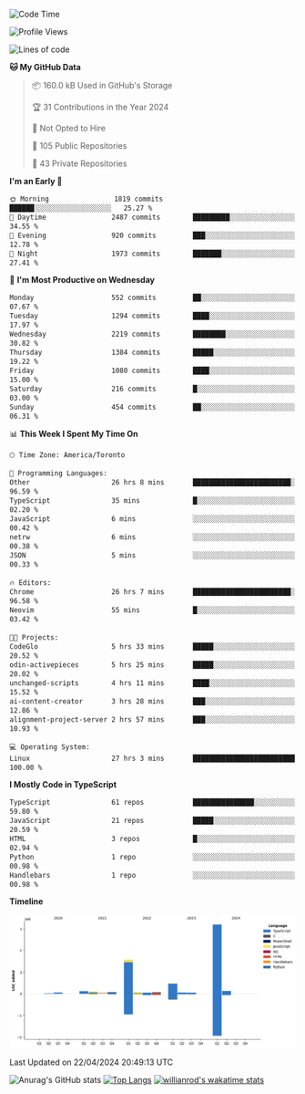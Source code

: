 <!--START_SECTION:waka-->
![Code Time](http://img.shields.io/badge/Code%20Time-1%2C457%20hrs%2022%20mins-blue)

![Profile Views](http://img.shields.io/badge/Profile%20Views-0-blue)

![Lines of code](https://img.shields.io/badge/From%20Hello%20World%20I%27ve%20Written-6.1%20million%20lines%20of%20code-blue)

**🐱 My GitHub Data** 

> 📦 160.0 kB Used in GitHub's Storage 
 > 
> 🏆 31 Contributions in the Year 2024
 > 
> 🚫 Not Opted to Hire
 > 
> 📜 105 Public Repositories 
 > 
> 🔑 43 Private Repositories 
 > 
**I'm an Early 🐤** 

```text
🌞 Morning                1819 commits        ██████░░░░░░░░░░░░░░░░░░░   25.27 % 
🌆 Daytime                2487 commits        █████████░░░░░░░░░░░░░░░░   34.55 % 
🌃 Evening                920 commits         ███░░░░░░░░░░░░░░░░░░░░░░   12.78 % 
🌙 Night                  1973 commits        ███████░░░░░░░░░░░░░░░░░░   27.41 % 
```
📅 **I'm Most Productive on Wednesday** 

```text
Monday                   552 commits         ██░░░░░░░░░░░░░░░░░░░░░░░   07.67 % 
Tuesday                  1294 commits        ████░░░░░░░░░░░░░░░░░░░░░   17.97 % 
Wednesday                2219 commits        ████████░░░░░░░░░░░░░░░░░   30.82 % 
Thursday                 1384 commits        █████░░░░░░░░░░░░░░░░░░░░   19.22 % 
Friday                   1080 commits        ████░░░░░░░░░░░░░░░░░░░░░   15.00 % 
Saturday                 216 commits         █░░░░░░░░░░░░░░░░░░░░░░░░   03.00 % 
Sunday                   454 commits         ██░░░░░░░░░░░░░░░░░░░░░░░   06.31 % 
```


📊 **This Week I Spent My Time On** 

```text
🕑︎ Time Zone: America/Toronto

💬 Programming Languages: 
Other                    26 hrs 8 mins       ████████████████████████░   96.59 % 
TypeScript               35 mins             █░░░░░░░░░░░░░░░░░░░░░░░░   02.20 % 
JavaScript               6 mins              ░░░░░░░░░░░░░░░░░░░░░░░░░   00.42 % 
netrw                    6 mins              ░░░░░░░░░░░░░░░░░░░░░░░░░   00.38 % 
JSON                     5 mins              ░░░░░░░░░░░░░░░░░░░░░░░░░   00.33 % 

🔥 Editors: 
Chrome                   26 hrs 7 mins       ████████████████████████░   96.58 % 
Neovim                   55 mins             █░░░░░░░░░░░░░░░░░░░░░░░░   03.42 % 

🐱‍💻 Projects: 
CodeGlo                  5 hrs 33 mins       █████░░░░░░░░░░░░░░░░░░░░   20.52 % 
odin-activepieces        5 hrs 25 mins       █████░░░░░░░░░░░░░░░░░░░░   20.02 % 
unchanged-scripts        4 hrs 11 mins       ████░░░░░░░░░░░░░░░░░░░░░   15.52 % 
ai-content-creator       3 hrs 28 mins       ███░░░░░░░░░░░░░░░░░░░░░░   12.86 % 
alignment-project-server 2 hrs 57 mins       ███░░░░░░░░░░░░░░░░░░░░░░   10.93 % 

💻 Operating System: 
Linux                    27 hrs 3 mins       █████████████████████████   100.00 % 
```

**I Mostly Code in TypeScript** 

```text
TypeScript               61 repos            ███████████████░░░░░░░░░░   59.80 % 
JavaScript               21 repos            █████░░░░░░░░░░░░░░░░░░░░   20.59 % 
HTML                     3 repos             █░░░░░░░░░░░░░░░░░░░░░░░░   02.94 % 
Python                   1 repo              ░░░░░░░░░░░░░░░░░░░░░░░░░   00.98 % 
Handlebars               1 repo              ░░░░░░░░░░░░░░░░░░░░░░░░░   00.98 % 
```



**Timeline**

![Lines of Code chart](https://raw.githubusercontent.com/wise-introvert/wise-introvert/master/assets/bar_graph.png)


 Last Updated on 22/04/2024 20:49:13 UTC
<!--END_SECTION:waka-->

![Anurag's GitHub stats](https://github-readme-stats.vercel.app/api?username=wise-introvert&count_private=true&show_icons=true)
[![Top Langs](https://github-readme-stats.vercel.app/api/top-langs/?username=wise-introvert&langs_count=10)](https://github.com/anuraghazra/github-readme-stats)
[![willianrod's wakatime stats](https://github-readme-stats.vercel.app/api/wakatime?username=wiseintrovert)](https://github.com/anuraghazra/github-readme-stats)
